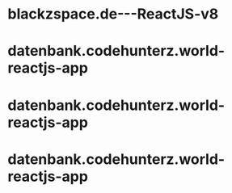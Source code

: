 # blackzspace.de---ReactJS-v8
# datenbank.codehunterz.world-reactjs-app
# datenbank.codehunterz.world-reactjs-app
# datenbank.codehunterz.world-reactjs-app
